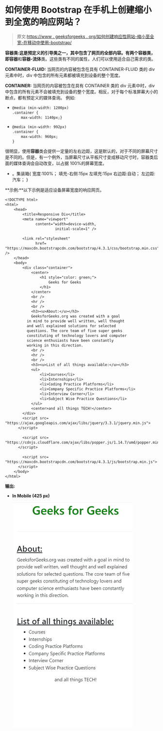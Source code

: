 # 如何使用 Bootstrap 在手机上创建缩小到全宽的响应网站？

> 原文:[https://www . geeksforgeeks . org/如何创建响应性网站-缩小至全宽-在移动中使用-bootstrap/](https://www.geeksforgeeks.org/how-to-create-responsive-website-zoomed-out-to-full-width-on-mobile-using-bootstrap/)

**容器类:**这是预定义的引导类之一，其中包含了网页的全部内容。有两个容器类，即**容器**和**容器-流体**类。这些类有不同的属性，人们可以使用适合自己需求的类。

**CONTAINER-FLUID:** 当网页的内容被包含在具有 CONTAINER-FLUID 类的 div 元素中时，div 中包含的所有元素都被填充到设备的整个宽度。

**CONTAINER:** 当网页的内容被包含在具有 CONTAINER 类的 div 元素中时，div 中包含的所有元素不会被填充到设备的整个宽度。相反，对于每个标准屏幕大小的断点，都有预定义的媒体查询。
例如:

*   ```
    @media (min-width: 1200px)
    .container {
        max-width: 1140px;}
    ```

*   ```
    @media (min-width: 992px)
    .container {
        max-width: 960px;
    }
    ```

很明显，使用**容器**类会提供一定量的左右边距，这是默认的，对于不同的屏幕尺寸是不同的。但是，有一个例外，当屏幕尺寸从平板尺寸变成移动尺寸时，容器类后面的媒体查询会自动改变，以占据 100%的屏幕宽度。

*   。集装箱{
    宽度:100%；
    填充-右侧:15px
    左填充:15px
    右边距:自动；
    左边距:汽车；
    }

**示例:**以下示例是适应设备屏幕宽度的响应网页。

```
<!DOCTYPE html>
<html>
    <head>
        <title>Responsive Div</title>
        <meta name="viewport" 
              content="width=device-width,
                       initial-scale=1" />

        <link rel="stylesheet" 
              href=
"https://maxcdn.bootstrapcdn.com/bootstrap/4.3.1/css/bootstrap.min.css" />
    </head>
    <body>
        <div class="container">
            <center>
                <h1 style="color: green;">
                    Geeks for Geeks
                </h1>
            </center>
            <br />
            <hr />
            <br />
            <h3><u>About:</u></h3>
            GeeksforGeeks.org was created with a goal
          in mind to provide well written, well thought
          and well explained solutions for selected 
          questions. The core team of five super geeks
          constituting of technology lovers and computer
          science enthusiasts have been constantly 
          working in this direction.
            <br />
            <hr />
            <br />
            <h3><u>List of all things available:</u></h3>
            <ul>
                <li>Courses</li>
                <li>Internships</li>
                <li>Coding Practice Platforms</li>
                <li>Company Specific Practice Platforms</li>
                <li>Interview Corner</li>
                <li>Subject Wise Practice Questions</li>
            </ul>
            <center>and all things TECH!</center>
        </div>
        <script src=
"https://ajax.googleapis.com/ajax/libs/jquery/3.3.1/jquery.min.js">
      </script>

        <script src=
"https://cdnjs.cloudflare.com/ajax/libs/popper.js/1.14.7/umd/popper.min.js">
      </script>

        <script src=
"https://maxcdn.bootstrapcdn.com/bootstrap/4.3.1/js/bootstrap.min.js">
      </script>
    </body>
</html>
```

**输出:**

*   **In Mobile (425 px)**

    ![](img/276ba8b62a4183195071dba28ac5ff1f.png)